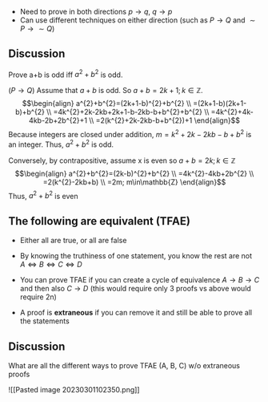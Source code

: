 - Need to prove in both directions $p \to q$, $q \to p$
- Can use different techniques on either direction (such as $P \to Q$ and $\sim P\to \sim Q$)

## Discussion
Prove a+b is odd iff $a^{2}+b^{2}$ is odd.

($P \to Q$) Assume that $a+b$ is odd. So $a+b=2k+1; k\in\mathbb{Z}$.
$$\begin{align}
a^{2}+b^{2}=(2k+1-b)^{2}+b^{2} \\
=(2k+1-b)(2k+1-b)+b^{2} \\
=4k^{2}+2k-2kb+2k+1-b-2kb-b+b^{2}+b^{2} \\
=4k^{2}+4k-4kb-2b+2b^{2}+1 \\
=2(k^{2}+2k-2kb-b+b^{2})+1
\end{align}$$
Because integers are closed under addition, $m=k^{2}+2k-2kb-b+b^{2}$ is an integer. Thus, $a^{2}+b^{2}$ is odd.

Conversely, by contrapositive, assume x is even so $a+b=2k; k\in\mathbb{Z}$
$$\begin{align}
a^{2}+b^{2}=(2k-b)^{2}+b^{2} \\
=4k^{2}-4kb+2b^{2} \\
=2(k^{2}-2kb+b) \\
=2m; m\in\mathbb{Z}
\end{align}$$
Thus, $a^{2}+b^{2}$ is even

## The following are equivalent (TFAE)
- Either all are true, or all are false
- By knowing the truthiness of one statement, you know the rest are not
$A\iff B\iff C\iff D$

- You can prove TFAE if you can create a cycle of equivalence
$A \to B\to C$ and then also $C \to D$ (this would require only 3 proofs vs above would require 2n)

- A proof is **extraneous** if you can remove it and still be able to prove all the statements

## Discussion
What are all the different ways to prove TFAE (A, B, C) w/o extraneous proofs

![[Pasted image 20230301102350.png]]